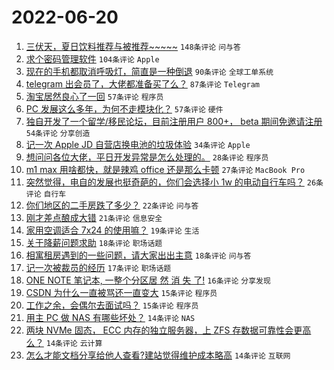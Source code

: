 # 2022-06-20

1. [三伏天，夏日饮料推荐与被推荐~~~~~](https://www.v2ex.com/t/860766) `148条评论` `问与答`
1. [求个密码管理软件](https://www.v2ex.com/t/860837) `104条评论` `Apple`
1. [现在的手机都取消呼吸灯，简直是一种倒退](https://www.v2ex.com/t/860816) `90条评论` `全球工单系统`
1. [telegram 出会员了，大佬都准备买了么？](https://www.v2ex.com/t/860760) `87条评论` `Telegram`
1. [淘宝居然良心了一回](https://www.v2ex.com/t/860827) `57条评论` `程序员`
1. [PC 发展这么多年，为何不走模块化？](https://www.v2ex.com/t/860839) `57条评论` `硬件`
1. [独自开发了一个留学/移民论坛，目前注册用户 800+， beta 期间免邀请注册](https://www.v2ex.com/t/860771) `54条评论` `分享创造`
1. [记一次 Apple JD 自营店换电池的垃圾体验](https://www.v2ex.com/t/860911) `34条评论` `Apple`
1. [想问问各位大佬，平日开发异常是怎么处理的。](https://www.v2ex.com/t/860900) `28条评论` `程序员`
1. [m1 max 用啥都快，就是辣鸡 office 还是那么卡顿](https://www.v2ex.com/t/860795) `27条评论` `MacBook Pro`
1. [突然觉得，电自的发展也挺奇葩的，你们会选择小 1w 的电动自行车吗？](https://www.v2ex.com/t/860870) `26条评论` `自行车`
1. [你们地区的二手房跌了多少？](https://www.v2ex.com/t/860838) `22条评论` `问与答`
1. [刚才差点酿成大错](https://www.v2ex.com/t/860777) `21条评论` `信息安全`
1. [家用空调适合 7x24 的使用嘛？](https://www.v2ex.com/t/860907) `19条评论` `生活`
1. [关于降薪问题求助](https://www.v2ex.com/t/860879) `18条评论` `职场话题`
1. [相寓租房遇到的一些问题，请大家出出主意](https://www.v2ex.com/t/860824) `18条评论` `问与答`
1. [记一次被裁员的经历](https://www.v2ex.com/t/860902) `17条评论` `职场话题`
1. [ONE NOTE 笔记本, 一整个分区居 然 消 失 了!](https://www.v2ex.com/t/860787) `16条评论` `分享发现`
1. [CSDN 为什么一直被骂还一直变大](https://www.v2ex.com/t/860940) `15条评论` `程序员`
1. [工作之余，会偶尔去面试吗？](https://www.v2ex.com/t/860878) `15条评论` `程序员`
1. [用主 PC 做 NAS 有哪些坏处？](https://www.v2ex.com/t/860922) `14条评论` `NAS`
1. [两块 NVMe 固态， ECC 内存的独立服务器，上 ZFS 存数据可靠性会更高么？](https://www.v2ex.com/t/860916) `14条评论` `云计算`
1. [怎么才能文档分享给他人查看?建站觉得维护成本略高](https://www.v2ex.com/t/860904) `14条评论` `互联网`
